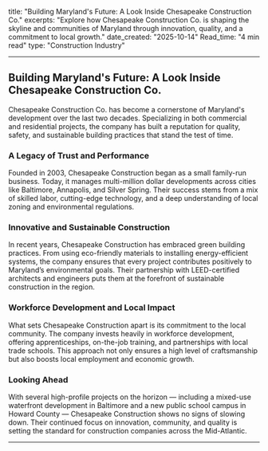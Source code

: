 title: "Building Maryland's Future: A Look Inside Chesapeake Construction Co."
excerpts: "Explore how Chesapeake Construction Co. is shaping the skyline and communities of Maryland through innovation, quality, and a commitment to local growth."
date_created: "2025-10-14"
Read_time: "4 min read"
type: "Construction Industry"

---

## Building Maryland's Future: A Look Inside Chesapeake Construction Co.

Chesapeake Construction Co. has become a cornerstone of Maryland's development over the last two decades. Specializing in both commercial and residential projects, the company has built a reputation for quality, safety, and sustainable building practices that stand the test of time.

### A Legacy of Trust and Performance

Founded in 2003, Chesapeake Construction began as a small family-run business. Today, it manages multi-million dollar developments across cities like Baltimore, Annapolis, and Silver Spring. Their success stems from a mix of skilled labor, cutting-edge technology, and a deep understanding of local zoning and environmental regulations.

### Innovative and Sustainable Construction

In recent years, Chesapeake Construction has embraced green building practices. From using eco-friendly materials to installing energy-efficient systems, the company ensures that every project contributes positively to Maryland’s environmental goals. Their partnership with LEED-certified architects and engineers puts them at the forefront of sustainable construction in the region.

### Workforce Development and Local Impact

What sets Chesapeake Construction apart is its commitment to the local community. The company invests heavily in workforce development, offering apprenticeships, on-the-job training, and partnerships with local trade schools. This approach not only ensures a high level of craftsmanship but also boosts local employment and economic growth.

### Looking Ahead

With several high-profile projects on the horizon — including a mixed-use waterfront development in Baltimore and a new public school campus in Howard County — Chesapeake Construction shows no signs of slowing down. Their continued focus on innovation, community, and quality is setting the standard for construction companies across the Mid-Atlantic.

---

